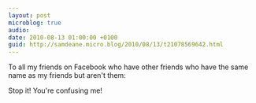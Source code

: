 ```yaml
---
layout: post
microblog: true
audio: 
date: 2010-08-13 01:00:00 +0100
guid: http://samdeane.micro.blog/2010/08/13/t21078569642.html
---
```

To all my friends on Facebook who have other friends who have the same name as my friends but aren't them: 

Stop it! You're confusing me!
